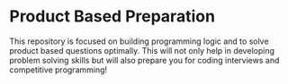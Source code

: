 # Product Based Preparation
This repository is focused on building programming logic and to solve product based questions optimally. This will not only help in developing problem solving skills but will also prepare you for coding interviews and competitive programming!
